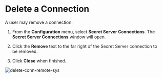 # Delete a Connection

A user may remove a connection.

1. From the **Configuration** menu, select **Secret Server Connections**. The **Secret Server Connections** window will open.

2. Click the **Remove** text to the far right of the Secret Server connection to be removed. 
3. Click **Close** when finished.

![delete-conn-remote-sys](\images\delete-conn-remote-sys.png)

